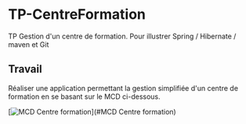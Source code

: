 TP-CentreFormation
==================

TP Gestion d'un centre de formation. Pour illustrer Spring / Hibernate / maven et Git

## Travail

Réaliser une application permettant la gestion simplifiée d'un centre de formation en se basant sur le MCD ci-dessous. 


[![MCD Centre formation](https://github.com/Treeptik/TP-CentreFormation/blob/master/MCD-CentreFormation.png)](#MCD Centre formation)
